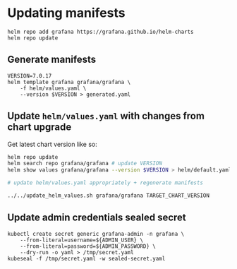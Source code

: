 # Updating manifests

```
helm repo add grafana https://grafana.github.io/helm-charts
helm repo update
```

## Generate manifests

```
VERSION=7.0.17
helm template grafana grafana/grafana \
    -f helm/values.yaml \
    --version $VERSION > generated.yaml
```

## Update `helm/values.yaml` with changes from chart upgrade

Get latest chart version like so:
```bash
helm repo update
helm search repo grafana/grafana # update VERSION
helm show values grafana/grafana --version $VERSION > helm/default.yaml

# update helm/values.yaml appropriately + regenerate manifests
```

```bash
../../update_helm_values.sh grafana/grafana TARGET_CHART_VERSION
```

## Update admin credentials sealed secret

```
kubectl create secret generic grafana-admin -n grafana \
    --from-literal=username=${ADMIN_USER} \
    --from-literal=password=${ADMIN_PASSWORD} \
    --dry-run -o yaml > /tmp/secret.yaml
kubeseal -f /tmp/secret.yaml -w sealed-secret.yaml
```

